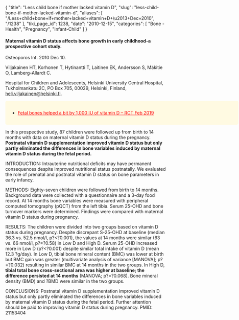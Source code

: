 {
  "title": "Less child bone if mother lacked vitamin D",
  "slug": "less-child-bone-if-mother-lacked-vitamin-d",
  "aliases": [
    "/Less+child+bone+if+mother+lacked+vitamin+D+\u2013+Dec+2010",
    "/1238"
  ],
  "tiki_page_id": 1238,
  "date": "2010-12-15",
  "categories": [
    "Bone - Health",
    "Pregnancy",
    "Infant-Child"
  ]
}


#### Maternal vitamin D status affects bone growth in early childhood-a prospective cohort study.

Osteoporos Int. 2010 Dec 10.

Viljakainen HT, Korhonen T, Hytinantti T, Laitinen EK, Andersson S, Mäkitie O, Lamberg-Allardt C.

Hospital for Children and Adolescents, Helsinki University Central Hospital, Tukholmankatu 2C, PO Box 705, 00029, Helsinki, Finland, heli.viljakainen@helsinki.fi.

<div class="border" style="background-color:#FFFAE2;padding:15px;margin:10px 0;border-radius:5px;width:700px">

* <a href="/posts/fetal-bones-helped-a-bit-by-1000-iu-of-vitamin-d-rct" style="color: red; text-decoration: underline;" title="This post/category does not exist yet: Fetal bones helped a bit by 1,000 IU of vitamin D – RCT Feb 2019">Fetal bones helped a bit by 1,000 IU of vitamin D – RCT Feb 2019</a>

</div>

In this prospective study, 87 children were followed up from birth to 14 months with data on maternal vitamin D status during the pregnancy.  **Postnatal vitamin D supplementation improved vitamin D status but only partly eliminated the differences in bone variables induced by maternal vitamin D status during the fetal period.** 

INTRODUCTION: Intrauterine nutritional deficits may have permanent consequences despite improved nutritional status postnatally. We evaluated the role of prenatal and postnatal vitamin D status on bone parameters in early infancy.

METHODS: Eighty-seven children were followed from birth to 14 months. Background data were collected with a questionnaire and a 3-day food record. At 14 months bone variables were measured with peripheral computed tomography (pQCT) from the left tibia. Serum 25-OHD and bone turnover markers were determined. Findings were compared with maternal vitamin D status during pregnancy.

RESULTS: The children were divided into two groups based on vitamin D status during pregnancy. Despite discrepant S-25-OHD at baseline (median 36.3 vs. 52.5 nmol/l, p?<?0.001), the values at 14 months were similar (63 vs. 66 nmol/l, p?=?0.58) in Low D and High D. Serum 25-OHD increased more in Low D (p?<?0.001) despite similar total intake of vitamin D (mean 12.3 ?g/day). In Low D, tibial bone mineral content (BMC) was lower at birth but BMC gain was greater (multivariate analysis of variance <span>[MANOVA]</span>; p?=?0.032) resulting in similar BMC at 14 months in the two groups. In High D,  **tibial total bone cross-sectional area was higher at baseline; the difference persisted at 14 months**  (MANOVA; p?=?0.068). Bone mineral density (BMD) and ?BMD were similar in the two groups.

CONCLUSIONS: Postnatal vitamin D supplementation improved vitamin D status but only partly eliminated the differences in bone variables induced by maternal vitamin D status during the fetal period. Further attention should be paid to improving vitamin D status during pregnancy. PMID: 21153404

